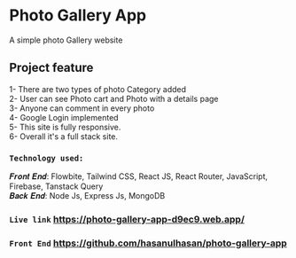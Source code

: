# Photo Gallery App
A simple photo Gallery website

## Project feature
1- There are two types of photo Category added</br>
2- User can see Photo cart and Photo with a details page</br>
3- Anyone can comment in every photo</br>
4- Google Login implemented </br>
5- This site is fully responsive.</br>
6- Overall it's a full stack site.</br>

### `Technology used:`

𝑭𝒓𝒐𝒏𝒕 𝑬𝒏𝒅: Flowbite, Tailwind CSS, React JS, React Router, JavaScript, Firebase, Tanstack Query</br>
𝑩𝒂𝒄𝒌 𝑬𝒏𝒅: Node Js, Express Js, MongoDB</br>


### `Live link` https://photo-gallery-app-d9ec9.web.app/
### `Front End` https://github.com/hasanulhasan/photo-gallery-app